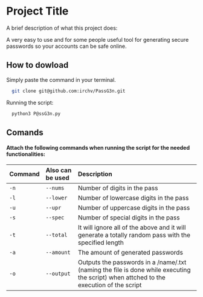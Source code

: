 
# Project Title

A brief description of what this project does: 

A very easy to use and for some people useful tool for generating secure passwords so your accounts can be safe online. 



## How to dowload 
Simply paste the command in your terminal. 
```bash
  git clone git@github.com:irchv/PassG3n.git
```
Running the script:
    
```bash
  python3 P@ssG3n.py
```
## Comands 

#### Attach the following commands when running the script for the needed functionalities:



| Command | Also can be used     | Description                |
| :-------- | :------- | :------------------------- |
| `-n` | `--nums` | Number of digits in the pass |
| `-l` | `--lower` | Number of lowercase digits in the pass |
| `-u` | `--upr` |Number of uppercase digits in the pass |
| `-s` | `--spec` | Number of special digits in the pass |
| `-t` | `--total` | It will ignore all of the above and it will generate a totally random pass with the specified length |
| `-a` | `--amount` | The amount of generated passwords |
| `-o` | `--output` | Outputs the passwords in a /name/.txt (naming the file is done while executing the script) when attched to the execution of the script |




